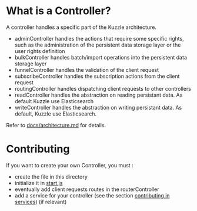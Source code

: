 # What is a Controller?

A controller handles a specific part of the Kuzzle architecture.

* adminController handles the actions that require some specific rights, such as the administration of the persistent data storage layer or the user rights definition
* bulkController handles batch/import operations into the persistent data storage layer
* funnelController handles the validation of the client request
* subscribeController handles the subscription actions from the client request
* routingController handles dispatching client requests to other controllers
* readController handles the abstraction on reading persistant data. As default Kuzzle use Elasticsearch
* writeController handles the abstraction on writing persistant data. As default, Kuzzle use Elasticsearch.

Refer to [docs/architecture.md](../../../docs/architecture.md) for details.

# Contributing

If you want to create your own Controller, you must :

* create the file in this directory
* initialize it in [start.js](../start.js)
* eventually add client requests routes in the routerController
* add a service for your controller (see the section [contributing in services](../../services/README.md)) (if relevant)
